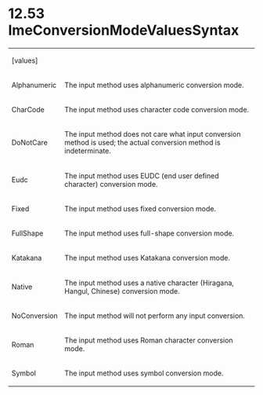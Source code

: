 <html dir="LTR" xmlns:mshelp="http://msdn.microsoft.com/mshelp" xmlns:ddue="http://ddue.schemas.microsoft.com/authoring/2003/5" xmlns:xlink="http://www.w3.org/1999/xlink" xmlns:tool="http://www.microsoft.com/tooltip"><body><input type="hidden" id="userDataCache" class="userDataStyle"><input type="hidden" id="hiddenScrollOffset"><img id="dropDownImage" style="display:none; height:0; width:0;" src="../local/drpdown.gif"><img id="dropDownHoverImage" style="display:none; height:0; width:0;" src="../local/drpdown_orange.gif"><img id="collapseImage" style="display:none; height:0; width:0;" src="../local/collapse.gif"><img id="expandImage" style="display:none; height:0; width:0;" src="../local/exp.gif"><img id="collapseAllImage" style="display:none; height:0; width:0;" src="../local/collall.gif"><img id="expandAllImage" style="display:none; height:0; width:0;" src="../local/expall.gif"><img id="copyImage" style="display:none; height:0; width:0;" src="../local/copycode.gif"><img id="copyHoverImage" style="display:none; height:0; width:0;" src="../local/copycodeHighlight.gif"><div id="header"><h1 class="heading">12.53 ImeConversionModeValuesSyntax</h1></div><div id="mainSection"><div id="mainBody"><div id="allHistory" class="saveHistory" onsave="saveAll()" onload="loadAll()"></div>
			<div id="sectionSection0" class="section" name="collapseableSection"><content xmlns="http://ddue.schemas.microsoft.com/authoring/2003/5" xmlns:wsd="http://wsdev.schemas.microsoft.com/authoring/2008/2" xmlns:msxsl="urn:schemas-microsoft-com:xslt" xmlns:script="urn:script" xmlns:build="urn:build">
				</content></div><div id="sectionSection1" class="section" name="collapseableSection"><content xmlns="http://ddue.schemas.microsoft.com/authoring/2003/5" xmlns:wsd="http://wsdev.schemas.microsoft.com/authoring/2008/2" xmlns:msxsl="urn:schemas-microsoft-com:xslt" xmlns:script="urn:script" xmlns:build="urn:build">
					<p xmlns=""><b></b></p><table class="ProtocolAuthoredTable" xmlns=""><tr>
								<td>
									<p>[values]</p>
								</td>
								<td>
								</td>
							</tr><tr>
							<td>
								<p>Alphanumeric</p>
							</td>
							<td>
								<p>The input method uses alphanumeric conversion mode.</p>
							</td>
						</tr><tr>
							<td>
								<p>CharCode</p>
							</td>
							<td>
								<p>The input method uses character code conversion mode.</p>
							</td>
						</tr><tr>
							<td>
								<p>DoNotCare</p>
							</td>
							<td>
								<p>The input method does not care what input conversion method is used; the actual conversion method is indeterminate.</p>
							</td>
						</tr><tr>
							<td>
								<p>Eudc</p>
							</td>
							<td>
								<p>The input method uses EUDC (end user defined character) conversion mode.</p>
							</td>
						</tr><tr>
							<td>
								<p>Fixed</p>
							</td>
							<td>
								<p>The input method uses fixed conversion mode.</p>
							</td>
						</tr><tr>
							<td>
								<p>FullShape</p>
							</td>
							<td>
								<p>The input method uses full-shape conversion mode.</p>
							</td>
						</tr><tr>
							<td>
								<p>Katakana</p>
							</td>
							<td>
								<p>The input method uses Katakana conversion mode.</p>
							</td>
						</tr><tr>
							<td>
								<p>Native</p>
							</td>
							<td>
								<p>The input method uses a native character (Hiragana, Hangul, Chinese) conversion mode.</p>
							</td>
						</tr><tr>
							<td>
								<p>NoConversion</p>
							</td>
							<td>
								<p>The input method will not perform any input conversion.</p>
							</td>
						</tr><tr>
							<td>
								<p>Roman</p>
							</td>
							<td>
								<p>The input method uses Roman character conversion mode.</p>
							</td>
						</tr><tr>
							<td>
								<p>Symbol</p>
							</td>
							<td>
								<p>The input method uses symbol conversion mode.</p>
							</td>
						</tr></table>
				</content></div><!--[if gte IE 5]>
			<tool:tip element="languageFilterToolTip" avoidmouse="false"/>
		<![endif]--></div><a name="feedback"></a><span></span></div></body></html>